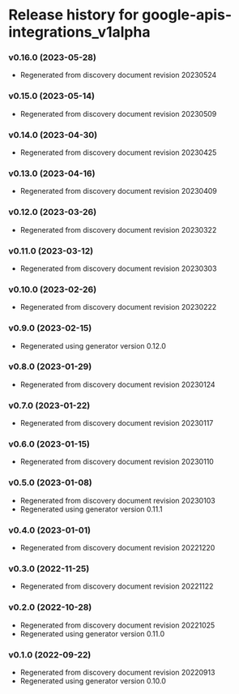 # Release history for google-apis-integrations_v1alpha

### v0.16.0 (2023-05-28)

* Regenerated from discovery document revision 20230524

### v0.15.0 (2023-05-14)

* Regenerated from discovery document revision 20230509

### v0.14.0 (2023-04-30)

* Regenerated from discovery document revision 20230425

### v0.13.0 (2023-04-16)

* Regenerated from discovery document revision 20230409

### v0.12.0 (2023-03-26)

* Regenerated from discovery document revision 20230322

### v0.11.0 (2023-03-12)

* Regenerated from discovery document revision 20230303

### v0.10.0 (2023-02-26)

* Regenerated from discovery document revision 20230222

### v0.9.0 (2023-02-15)

* Regenerated using generator version 0.12.0

### v0.8.0 (2023-01-29)

* Regenerated from discovery document revision 20230124

### v0.7.0 (2023-01-22)

* Regenerated from discovery document revision 20230117

### v0.6.0 (2023-01-15)

* Regenerated from discovery document revision 20230110

### v0.5.0 (2023-01-08)

* Regenerated from discovery document revision 20230103
* Regenerated using generator version 0.11.1

### v0.4.0 (2023-01-01)

* Regenerated from discovery document revision 20221220

### v0.3.0 (2022-11-25)

* Regenerated from discovery document revision 20221122

### v0.2.0 (2022-10-28)

* Regenerated from discovery document revision 20221025
* Regenerated using generator version 0.11.0

### v0.1.0 (2022-09-22)

* Regenerated from discovery document revision 20220913
* Regenerated using generator version 0.10.0


